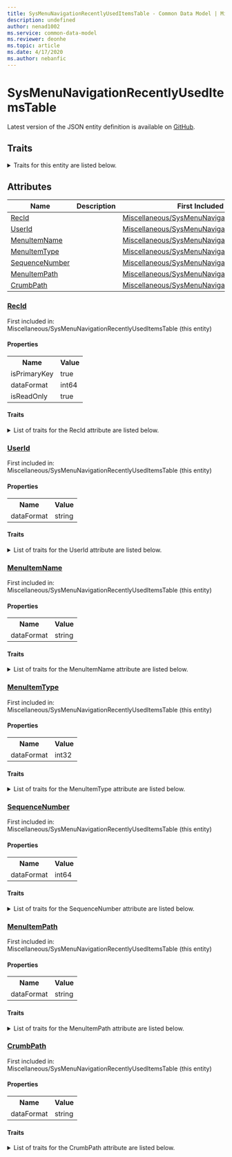```yaml
---
title: SysMenuNavigationRecentlyUsedItemsTable - Common Data Model | Microsoft Docs
description: undefined
author: nenad1002
ms.service: common-data-model
ms.reviewer: deonhe
ms.topic: article
ms.date: 4/17/2020
ms.author: nebanfic
---
```


# SysMenuNavigationRecentlyUsedItemsTable

  
 Latest version of the JSON entity definition is available on <a href="https://github.com/Microsoft/CDM/tree/master/schemaDocuments/core/erp/Tables/System/SystemAdministration/Miscellaneous/SysMenuNavigationRecentlyUsedItemsTable.cdm.json" target="_blank">GitHub</a>.  

## Traits

<details>
<summary>Traits for this entity are listed below.  
</summary>

**is.identifiedBy**  
  names a specifc identity attribute to use with an entity  <table><tr><th>Parameter</th><th>Value</th><th>Data type</th><th>Explanation</th></tr><tr><td>attribute</td><td>[SysMenuNavigationRecentlyUsedItemsTable/(resolvedAttributes)/RecId](#RecId)</td><td>attribute</td><td></td></tr></table>

**is.CDM.entityVersion**  
  <table><tr><th>Parameter</th><th>Value</th><th>Data type</th><th>Explanation</th></tr><tr><td>versionNumber</td><td>"1.0.0"</td><td>string</td><td>semantic version number of the entity</td></tr></table>

**is.application.releaseVersion**  
  <table><tr><th>Parameter</th><th>Value</th><th>Data type</th><th>Explanation</th></tr><tr><td>releaseVersion</td><td>"10.0.13.0"</td><td>string</td><td>semantic version number of the application introducing this entity</td></tr></table>

</details>

## Attributes

|Name|Description|First Included in Instance|
|---|---|---|
|[RecId](#RecId)||<a href="SysMenuNavigationRecentlyUsedItemsTable.md" target="_blank">Miscellaneous/SysMenuNavigationRecentlyUsedItemsTable</a>|
|[UserId](#UserId)||<a href="SysMenuNavigationRecentlyUsedItemsTable.md" target="_blank">Miscellaneous/SysMenuNavigationRecentlyUsedItemsTable</a>|
|[MenuItemName](#MenuItemName)||<a href="SysMenuNavigationRecentlyUsedItemsTable.md" target="_blank">Miscellaneous/SysMenuNavigationRecentlyUsedItemsTable</a>|
|[MenuItemType](#MenuItemType)||<a href="SysMenuNavigationRecentlyUsedItemsTable.md" target="_blank">Miscellaneous/SysMenuNavigationRecentlyUsedItemsTable</a>|
|[SequenceNumber](#SequenceNumber)||<a href="SysMenuNavigationRecentlyUsedItemsTable.md" target="_blank">Miscellaneous/SysMenuNavigationRecentlyUsedItemsTable</a>|
|[MenuItemPath](#MenuItemPath)||<a href="SysMenuNavigationRecentlyUsedItemsTable.md" target="_blank">Miscellaneous/SysMenuNavigationRecentlyUsedItemsTable</a>|
|[CrumbPath](#CrumbPath)||<a href="SysMenuNavigationRecentlyUsedItemsTable.md" target="_blank">Miscellaneous/SysMenuNavigationRecentlyUsedItemsTable</a>|

### <a href=#RecId name="RecId">RecId</a>

First included in: Miscellaneous/SysMenuNavigationRecentlyUsedItemsTable (this entity)  

#### Properties

<table><tr><th>Name</th><th>Value</th></tr><tr><td>isPrimaryKey</td><td>true</td></tr><tr><td>dataFormat</td><td>int64</td></tr><tr><td>isReadOnly</td><td>true</td></tr></table>

#### Traits

<details>
<summary>List of traits for the RecId attribute are listed below.</summary>

**is.dataFormat.integer**  
**is.dataFormat.big**  
**is.identifiedBy**  
names a specifc identity attribute to use with an entity  <table><tr><th>Parameter</th><th>Value</th><th>Data type</th><th>Explanation</th></tr><tr><td>attribute</td><td>[SysMenuNavigationRecentlyUsedItemsTable/(resolvedAttributes)/RecId](#RecId)</td><td>attribute</td><td></td></tr></table>

**is.readOnly**  
**is.dataFormat.integer**  
**is.dataFormat.big**  
</details>

### <a href=#UserId name="UserId">UserId</a>

First included in: Miscellaneous/SysMenuNavigationRecentlyUsedItemsTable (this entity)  

#### Properties

<table><tr><th>Name</th><th>Value</th></tr><tr><td>dataFormat</td><td>string</td></tr></table>

#### Traits

<details>
<summary>List of traits for the UserId attribute are listed below.</summary>

**is.dataFormat.character**  
**is.dataFormat.big**  
**is.dataFormat.array**  
**is.dataFormat.character**  
**is.dataFormat.array**  
</details>

### <a href=#MenuItemName name="MenuItemName">MenuItemName</a>

First included in: Miscellaneous/SysMenuNavigationRecentlyUsedItemsTable (this entity)  

#### Properties

<table><tr><th>Name</th><th>Value</th></tr><tr><td>dataFormat</td><td>string</td></tr></table>

#### Traits

<details>
<summary>List of traits for the MenuItemName attribute are listed below.</summary>

**is.dataFormat.character**  
**is.dataFormat.big**  
**is.dataFormat.array**  
**is.dataFormat.character**  
**is.dataFormat.array**  
</details>

### <a href=#MenuItemType name="MenuItemType">MenuItemType</a>

First included in: Miscellaneous/SysMenuNavigationRecentlyUsedItemsTable (this entity)  

#### Properties

<table><tr><th>Name</th><th>Value</th></tr><tr><td>dataFormat</td><td>int32</td></tr></table>

#### Traits

<details>
<summary>List of traits for the MenuItemType attribute are listed below.</summary>

**is.dataFormat.integer**  
**is.dataFormat.integer**  
</details>

### <a href=#SequenceNumber name="SequenceNumber">SequenceNumber</a>

First included in: Miscellaneous/SysMenuNavigationRecentlyUsedItemsTable (this entity)  

#### Properties

<table><tr><th>Name</th><th>Value</th></tr><tr><td>dataFormat</td><td>int64</td></tr></table>

#### Traits

<details>
<summary>List of traits for the SequenceNumber attribute are listed below.</summary>

**is.dataFormat.integer**  
**is.dataFormat.big**  
**is.dataFormat.integer**  
**is.dataFormat.big**  
</details>

### <a href=#MenuItemPath name="MenuItemPath">MenuItemPath</a>

First included in: Miscellaneous/SysMenuNavigationRecentlyUsedItemsTable (this entity)  

#### Properties

<table><tr><th>Name</th><th>Value</th></tr><tr><td>dataFormat</td><td>string</td></tr></table>

#### Traits

<details>
<summary>List of traits for the MenuItemPath attribute are listed below.</summary>

**is.dataFormat.character**  
**is.dataFormat.big**  
**is.dataFormat.array**  
**is.dataFormat.character**  
**is.dataFormat.array**  
</details>

### <a href=#CrumbPath name="CrumbPath">CrumbPath</a>

First included in: Miscellaneous/SysMenuNavigationRecentlyUsedItemsTable (this entity)  

#### Properties

<table><tr><th>Name</th><th>Value</th></tr><tr><td>dataFormat</td><td>string</td></tr></table>

#### Traits

<details>
<summary>List of traits for the CrumbPath attribute are listed below.</summary>

**is.dataFormat.character**  
**is.dataFormat.big**  
**is.dataFormat.array**  
**is.dataFormat.character**  
**is.dataFormat.array**  
</details>

